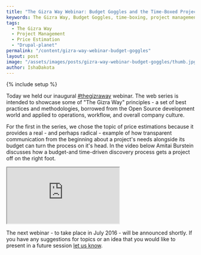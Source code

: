 ```yaml
---
title: "The Gizra Way Webinar: Budget Goggles and the Time-Boxed Project"
keywords: The Gizra Way, Budget Goggles, time-boxing, project management, price estimation  
tags:
  - The Gizra Way
  - Project Management
  - Price Estimation
  - "Drupal-planet"
permalink: "/content/gizra-way-webinar-budget-goggles"
layout: post
image: "/assets/images/posts/gizra-way-webinar-budget-goggles/thumb.jpg"
author: IshaDakota
---
```


{% include setup %}

Today we held our inaugural <a href="https://twitter.com/hashtag/thegizraway">#thegizraway</a> webinar. The web series is intended to showcase some of "The Gizra Way" principles - a set of best practices and methodologies, borrowed from the Open Source development world and applied to operations, workflow, and overall company culture.

For the first in the series, we chose the topic of price estimations because it provides a real - and perhaps radical - example of how transparent communication from the beginning about a project's needs alongside its budget can turn the process on it's head. In the video below Amitai Burstein discusses how a budget-and time-driven discovery process gets a project off on the right foot.

<div class="embed-responsive embed-responsive-16by9">
  <iframe class="embed-responsive-item" src="https://www.youtube.com/embed/49frCA-WOQk"></iframe>
</div>

The next webinar - to take place in July 2016 - will be announced shortly. If you have any suggestions for topics or an idea that you would like to present in a future session <a href="mailto:adam@gizra.com">let us know</a>.
